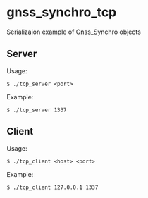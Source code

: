 # gnss_synchro_tcp
Serializaion example of Gnss_Synchro objects

**Server**
---

Usage:

    $ ./tcp_server <port>

Example:

    $ ./tcp_server 1337

**Client**
---

Usage:

    $ ./tcp_client <host> <port>

Example:

    $ ./tcp_client 127.0.0.1 1337
